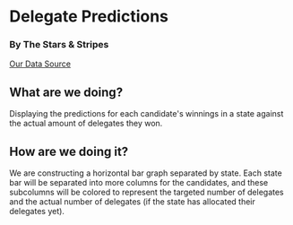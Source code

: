 <h1> Delegate Predictions</h1>
<h3>By The Stars & Stripes</h3>

<a href src="http://projects.fivethirtyeight.com/election-2016/delegate-targets/">Our Data Source</a>

<h2>What are we doing?</h2>
<p>Displaying the predictions for each candidate's winnings in a state against the actual amount of delegates they won.</p>

<h2>How are we doing it?</h2>
<p>We are constructing a horizontal bar graph separated by state. Each state bar will be separated into more columns for the candidates, and these subcolumns will be colored to represent the targeted number of delegates and the actual number of delegates (if the state has allocated their delegates yet).</p>